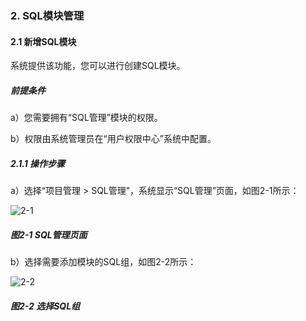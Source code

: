 ### 2. SQL模块管理

#### 2.1 新增SQL模块

系统提供该功能，您可以进行创建SQL模块。

##### 前提条件

a）您需要拥有“SQL管理”模块的权限。

b）权限由系统管理员在“用户权限中心”系统中配置。

##### 2.1.1 操作步骤

a）选择“项目管理 > SQL管理”，系统显示“SQL管理”页面，如图2-1所示：

![2-1](https://www.feisuanyz.com/fsimage/zc-image/9-10.img.png)

##### 图2-1 SQL管理页面

b）选择需要添加模块的SQL组，如图2-2所示：

![2-2](https://www.feisuanyz.com/fsimage/zc-image/9-11.img.png)

##### 图2-2 选择SQL组

